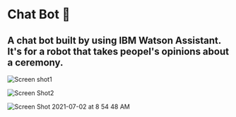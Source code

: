 # Chat Bot 🤖

<h2>A chat bot built by using IBM Watson Assistant. It's for a robot that takes peopel's opinions about a ceremony.</h2>


![Screen shot1](https://user-images.githubusercontent.com/53432438/124226278-852a4900-db11-11eb-8aa8-5d6309a59379.png)

![Screen Shot2](https://user-images.githubusercontent.com/53432438/124226274-83f91c00-db11-11eb-91eb-0f177b7fdd8c.png)


![Screen Shot 2021-07-02 at 8 54 48 AM](https://user-images.githubusercontent.com/53432438/124227315-2239b180-db13-11eb-8395-7d5ee4b04d49.png)
